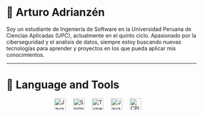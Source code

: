 # 🎵 Arturo Adrianzén

Soy un estudiante de Ingeniería de Software en la Universidad Peruana de Ciencias Aplicadas (UPC), actualmente en el quinto ciclo. Apasionado por la ciberseguridad y el analisis de datos, siempre estoy buscando nuevas tecnologías para aprender y proyectos en los que pueda aplicar mis conocimientos.

---
# 🤖 Language and Tools
<div style="display: flex; justify-content: center">
<img align="left" style="margin-right: 20px"  alt="Java" width = "30px" src="https://cdn.jsdelivr.net/gh/devicons/devicon@latest/icons/java/java-original.svg">

<img align="left" style="margin-right: 20px"  alt="Spring" width = "30px"  src="https://cdn.jsdelivr.net/gh/devicons/devicon@latest/icons/spring/spring-original.svg">

<img align="left" style="margin-right: 20px" alt="TypeScript" width = "30px"  src="https://cdn.jsdelivr.net/gh/devicons/devicon@latest/icons/typescript/typescript-original.svg">

<img align="left" style="margin-right: 20px" alt="JavaScript" width = "30px"  src="https://cdn.jsdelivr.net/gh/devicons/devicon@latest/icons/javascript/javascript-original.svg">

<img align="left" style="margin-right: 20px" alt="CPlusPlus" width = "30px" style="padding-right 10px;" src="https://cdn.jsdelivr.net/gh/devicons/devicon@latest/icons/cplusplus/cplusplus-original.svg">
<div/>


